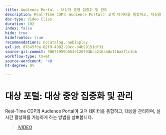 ```yaml
---
title: Audience Portal - 대상자 중앙 집중화 및 관리
description: Real-Time CDP의 Audience Portal이 고객 데이터를 통합하고, 대상을 관리하며, 실시간 활성화를 가능하게 하는 방법을 살펴봅니다.
doc-type: Video Clips
duration: 102
index: false
hide: true
hidefromtoc: true
recommendations: noCatalog, noDisplay
exl-id: d7645f0e-82f9-4082-93cc-b4b99151df31
source-git-commit: 90671959b653e120f93bca216a4da116a8f1c3bb
workflow-type: tm+mt
source-wordcount: '48'
ht-degree: 0%

---
```


# 대상 포털: 대상 중앙 집중화 및 관리

Real-Time CDP의 Audience Portal이 고객 데이터를 통합하고, 대상을 관리하며, 실시간 활성화를 가능하게 하는 방법을 살펴봅니다.

<!-- 62_S508_3442517_101_audience-portal-centralizing-and-managing-audiences -->
>[!VIDEO](https://video.tv.adobe.com/v/3459744/?learn=on&enablevpops=true&captions=kor)
